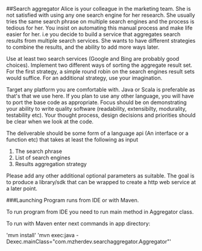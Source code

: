 ##Search aggregator
Alice is your colleague in the marketing team. She is not satisfied with using any one search engine for her research.
She usually tries the same search phrase on multiple search engines and the process is tedious for her. 
You insist on automating this manual process and make life easier for her. i.e you decide to build a service that 
aggregates search results from multiple search services. She wants to have different strategies to combine the results, 
and the ability to add more ways later.

Use at least two search services (Google and Bing are probably good choices). 
Implement two different ways of sorting the aggregate result set. 
For the first strategy, a simple round robin on the search engines result sets would suffice. 
For an additional strategy, use your imagination.

Target any platform you are comfortable with. Java or Scala is preferable as that's that we use here. 
If you plan to use any other language, you will have to port the base code as appropriate. 
Focus should be on demonstrating your ability to write quality software (readability, extensibilty, modurality, testability etc). 
Your thought process, design decisions and priorities should be clear when we look at the code.

The deliverable should be some form of a language api (An interface or a function etc) that takes at least the following as input
1. The search phrase
2. List of search engines
3. Results aggregation strategy

Please add any other additional optional parameters as suitable. 
The goal is to produce a library/sdk that can be wrapped to create a http web service at a later point.

###Launching
Program runs from IDE or with Maven.

To run program from IDE you need to run main method in Aggregator class.

To run with Maven enter next commands in app directory:

'mvn install'
'mvn exec:java -Dexec.mainClass="com.mzherdev.searchaggregator.Aggregator"'
